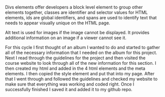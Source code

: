 Divs elements offer developers a block level element to group other elements together, classes are identifier and selector values for HTML elements, ids are global identifiers, and spans are used to identify text that needs to appear visually unique on the HTML page.

Alt text is used for images if the image cannot be displayed.  It provides additional information on an image if a viewer cannot see it.

For this cycle I first thought of an album I wanted to do and started to gather all of the necessary information that I needed on the album for this project.  Next I read through the guidelines for the project and then visited the course website to look through all of the new information for this section.  I then created my html and added in the 4 html elements and the meta elements.  I then copied the style element and put that into my page.  After that I went through and followed the guidelines and checked my website to make sure that everything was working and coded right.  Once I successfully finished I saved it and added it to my github repo.
